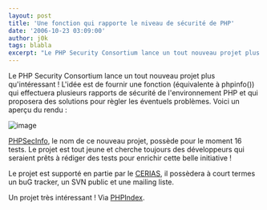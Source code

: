 ```yaml
---
layout: post
title: 'Une fonction qui rapporte le niveau de sécurité de PHP'
date: '2006-10-23 03:09:00'
author: j0k
tags: blabla
excerpt: "Le PHP Security Consortium lance un tout nouveau projet plus qu'intéressant !     \nL'idée est de fournir une fonction (équivalente à phpinfo()) qui effectuera plusieurs rapports de sécurité de l'environnement PHP et qui proposera des solutions pour règler les éventuels problèmes.   Voici un aperçu du rendu :  \n  \n )   \n  \n     …"
---
```


Le PHP Security Consortium lance un tout nouveau projet plus qu'intéressant !
L'idée est de fournir une fonction (équivalente à phpinfo()) qui effectuera plusieurs rapports de sécurité de l'environnement PHP et qui proposera des solutions pour règler les éventuels problèmes.   Voici un aperçu du rendu :

 ![image](https://phpsec.org/images/_phpsecinfo_ss.gif)

[PHPSecInfo](http://phpsec.org/projects/phpsecinfo/), le nom de ce nouveau projet, possède pour le moment 16 tests.   Le projet est tout jeune et cherche toujours des développeurs qui seraient prêts à rédiger des tests pour enrichir cette belle initiative !

Le projet est supporté en partie par le [CERIAS](http://www.cerias.purdue.edu/), il possèdera à court termes un buG tracker, un SVN public et une mailing liste.

Un projet très intéressant !   Via [PHPIndex](http://www.phpindex.com/index.php/2006/10/23/2555-php-security-consortium-lance-un-nouveau-produit).
